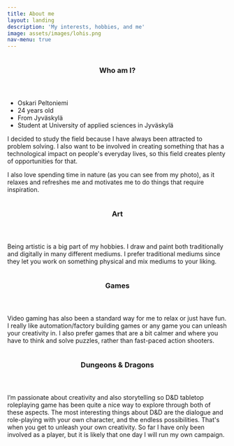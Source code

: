 ```yaml
---
title: About me
layout: landing
description: 'My interests, hobbies, and me'
image: assets/images/lohis.png
nav-menu: true
---
```


<!-- Main -->
<div id="main">

<!-- Two -->

<section id="two" class="spotlights">
	<section>
		<a class="image">
			<img src="{% link assets/images/me.jpg %}" alt="" data-position="top center" />
		</a>
		<div class="content">
			<div class="inner">
				<header class="major">
					<h3>Who am I?</h3>
				</header>
				<ul>
					<li>Oskari Peltoniemi</li>
					<li>24 years old</li>
					<li>From Jyväskylä</li>
					<li>Student at University of applied sciences in Jyväskylä</li>
				</ul>
				<p>I decided to study the field because I have always been attracted to problem solving. I also want to be involved in creating something that has a technological impact on people's everyday lives, so this field creates plenty of opportunities for that.</p>
				<p>I also love spending time in nature (as you can see from my photo), as it relaxes and refreshes me and motivates me to do things that require inspiration.</p>
			</div>
		</div>
	</section>
	<section>
		<a class="image">
			<img src="{% link assets/images/lohis.png %}" alt="" data-position="center center" />
		</a>
		<div class="content">
			<div class="inner">
				<header class="major">
					<h3>Art</h3>
				</header>
				<p>Being artistic is a big part of my hobbies. I draw and paint both traditionally and digitally in many different mediums. I prefer traditional mediums since they let you work on something physical and mix mediums to your liking.</p>
			</div>
		</div>
	</section>
	<section>
		<a class="image">
			<img src="{% link assets/images/dog.png %}" alt="" data-position="top center" />
		</a>
		<div class="content">
			<div class="inner">
				<header class="major">
					<h3>Games</h3>
				</header>
				<p>Video gaming has also been a standard way for me to relax or just have fun. I really like automation/factory building games or any game you can unleash your creativity in. I also prefer games that are a bit calmer and where you have to think and solve puzzles, rather than fast-paced action shooters.</p>
			</div>
		</div>
	</section>
	<section>
		<a class="image">
			<img src="{% link assets/images/dice.jpg %}" alt="" data-position="25% 25%" />
		</a>
		<div class="content">
			<div class="inner">
				<header class="major">
					<h3>Dungeons & Dragons</h3>
				</header>
				<p>I’m passionate about creativity and also storytelling so D&D tabletop roleplaying game has been quite a nice way to explore through both of these aspects. The most interesting things about D&D are the dialogue and role-playing with your own character, and the endless possibilities. That's when you get to unleash your own creativity. So far I have only been involved as a player, but it is likely that one day I will run my own campaign.</p>
			</div>
		</div>
	</section>
</section>
</div>
